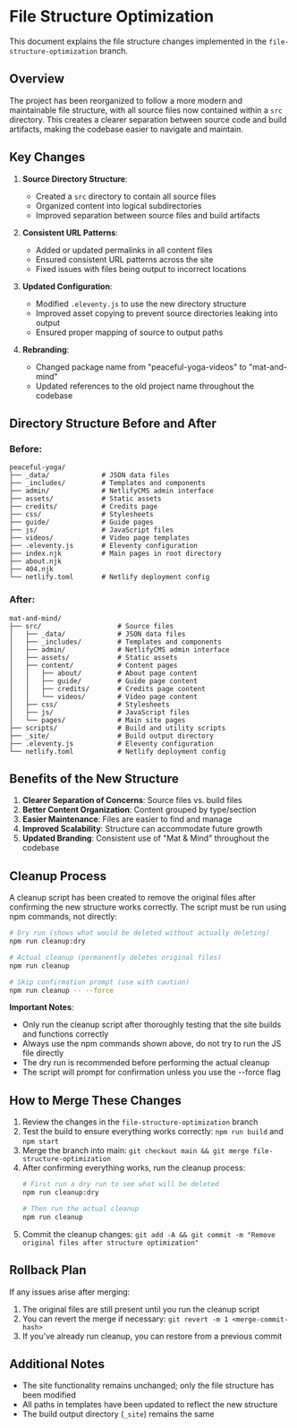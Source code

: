 # File Structure Optimization

This document explains the file structure changes implemented in the `file-structure-optimization` branch.

## Overview

The project has been reorganized to follow a more modern and maintainable file structure, with all source files now contained within a `src` directory. This creates a clearer separation between source code and build artifacts, making the codebase easier to navigate and maintain.

## Key Changes

1. **Source Directory Structure**:
   - Created a `src` directory to contain all source files
   - Organized content into logical subdirectories
   - Improved separation between source files and build artifacts

2. **Consistent URL Patterns**:
   - Added or updated permalinks in all content files
   - Ensured consistent URL patterns across the site
   - Fixed issues with files being output to incorrect locations

3. **Updated Configuration**:
   - Modified `.eleventy.js` to use the new directory structure
   - Improved asset copying to prevent source directories leaking into output
   - Ensured proper mapping of source to output paths

4. **Rebranding**:
   - Changed package name from "peaceful-yoga-videos" to "mat-and-mind"
   - Updated references to the old project name throughout the codebase

## Directory Structure Before and After

### Before:

```
peaceful-yoga/
├── _data/             # JSON data files
├── _includes/         # Templates and components
├── admin/             # NetlifyCMS admin interface
├── assets/            # Static assets
├── credits/           # Credits page
├── css/               # Stylesheets
├── guide/             # Guide pages
├── js/                # JavaScript files
├── videos/            # Video page templates
├── .eleventy.js       # Eleventy configuration
├── index.njk          # Main pages in root directory
├── about.njk
├── 404.njk
└── netlify.toml       # Netlify deployment config
```

### After:

```
mat-and-mind/
├── src/                   # Source files
│   ├── _data/             # JSON data files
│   ├── _includes/         # Templates and components
│   ├── admin/             # NetlifyCMS admin interface
│   ├── assets/            # Static assets
│   ├── content/           # Content pages
│   │   ├── about/         # About page content
│   │   ├── guide/         # Guide page content
│   │   ├── credits/       # Credits page content
│   │   └── videos/        # Video page content
│   ├── css/               # Stylesheets
│   ├── js/                # JavaScript files
│   └── pages/             # Main site pages
├── scripts/               # Build and utility scripts
├── _site/                 # Build output directory
├── .eleventy.js           # Eleventy configuration
└── netlify.toml           # Netlify deployment config
```

## Benefits of the New Structure

1. **Clearer Separation of Concerns**: Source files vs. build files
2. **Better Content Organization**: Content grouped by type/section
3. **Easier Maintenance**: Files are easier to find and manage
4. **Improved Scalability**: Structure can accommodate future growth
5. **Updated Branding**: Consistent use of "Mat & Mind" throughout the codebase

## Cleanup Process

A cleanup script has been created to remove the original files after confirming the new structure works correctly. The script must be run using npm commands, not directly:

```bash
# Dry run (shows what would be deleted without actually deleting)
npm run cleanup:dry

# Actual cleanup (permanently deletes original files)
npm run cleanup

# Skip confirmation prompt (use with caution)
npm run cleanup -- --force
```

**Important Notes**:
- Only run the cleanup script after thoroughly testing that the site builds and functions correctly
- Always use the npm commands shown above, do not try to run the JS file directly
- The dry run is recommended before performing the actual cleanup
- The script will prompt for confirmation unless you use the --force flag

## How to Merge These Changes

1. Review the changes in the `file-structure-optimization` branch
2. Test the build to ensure everything works correctly: `npm run build` and `npm start`
3. Merge the branch into main: `git checkout main && git merge file-structure-optimization`
4. After confirming everything works, run the cleanup process:
   ```bash
   # First run a dry run to see what will be deleted
   npm run cleanup:dry
   
   # Then run the actual cleanup
   npm run cleanup
   ```
5. Commit the cleanup changes: `git add -A && git commit -m "Remove original files after structure optimization"`

## Rollback Plan

If any issues arise after merging:

1. The original files are still present until you run the cleanup script
2. You can revert the merge if necessary: `git revert -m 1 <merge-commit-hash>`
3. If you've already run cleanup, you can restore from a previous commit

## Additional Notes

- The site functionality remains unchanged; only the file structure has been modified
- All paths in templates have been updated to reflect the new structure
- The build output directory (`_site`) remains the same